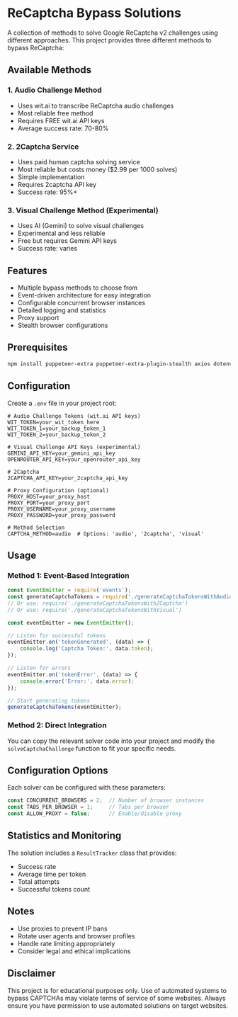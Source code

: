 # ReCaptcha Bypass Solutions

A collection of methods to solve Google ReCaptcha v2 challenges using different approaches. This project provides three different methods to bypass ReCaptcha:

## Available Methods

### 1. Audio Challenge Method 
- Uses wit.ai to transcribe ReCaptcha audio challenges
- Most reliable free method
- Requires FREE wit.ai API keys
- Average success rate: 70-80%

### 2. 2Captcha Service
- Uses paid human captcha solving service
- Most reliable but costs money ($2.99 per 1000 solves)
- Simple implementation
- Requires 2captcha API key
- Success rate: 95%+

### 3. Visual Challenge Method (Experimental)
- Uses AI (Gemini) to solve visual challenges
- Experimental and less reliable
- Free but requires Gemini API keys
- Success rate: varies

## Features

- Multiple bypass methods to choose from
- Event-driven architecture for easy integration
- Configurable concurrent browser instances
- Detailed logging and statistics
- Proxy support
- Stealth browser configurations

## Prerequisites

```bash
npm install puppeteer-extra puppeteer-extra-plugin-stealth axios dotenv cli-color undici
```

## Configuration

Create a `.env` file in your project root:

```env
# Audio Challenge Tokens (wit.ai API keys)
WIT_TOKEN=your_wit_token_here
WIT_TOKEN_1=your_backup_token_1
WIT_TOKEN_2=your_backup_token_2

# Visual Challenge API Keys (experimental)
GEMINI_API_KEY=your_gemini_api_key
OPENROUTER_API_KEY=your_openrouter_api_key

# 2Captcha
2CAPTCHA_API_KEY=your_2captcha_api_key

# Proxy Configuration (optional)
PROXY_HOST=your_proxy_host
PROXY_PORT=your_proxy_port
PROXY_USERNAME=your_proxy_username
PROXY_PASSWORD=your_proxy_password

# Method Selection
CAPTCHA_METHOD=audio  # Options: 'audio', '2captcha', 'visual'
```

## Usage

### Method 1: Event-Based Integration

```javascript
const EventEmitter = require('events');
const generateCaptchaTokens = require('./generateCaptchaTokensWithAudio');
// Or use: require('./generateCaptchaTokensWith2Captcha')
// Or use: require('./generateCaptchaTokensWithVisual')

const eventEmitter = new EventEmitter();

// Listen for successful tokens
eventEmitter.on('tokenGenerated', (data) => {
    console.log('Captcha Token:', data.token);
});

// Listen for errors
eventEmitter.on('tokenError', (data) => {
    console.error('Error:', data.error);
});

// Start generating tokens
generateCaptchaTokens(eventEmitter);
```

### Method 2: Direct Integration

You can copy the relevant solver code into your project and modify the `solveCaptchaChallenge` function to fit your specific needs.

## Configuration Options

Each solver can be configured with these parameters:

```javascript
const CONCURRENT_BROWSERS = 2;  // Number of browser instances
const TABS_PER_BROWSER = 1;     // Tabs per browser
const ALLOW_PROXY = false;      // Enable/disable proxy
```

## Statistics and Monitoring

The solution includes a `ResultTracker` class that provides:
- Success rate
- Average time per token
- Total attempts
- Successful tokens count

## Notes

- Use proxies to prevent IP bans
- Rotate user agents and browser profiles
- Handle rate limiting appropriately
- Consider legal and ethical implications

## Disclaimer

This project is for educational purposes only. Use of automated systems to bypass CAPTCHAs may violate terms of service of some websites. Always ensure you have permission to use automated solutions on target websites.


